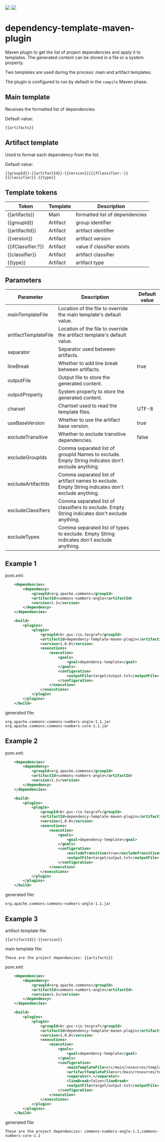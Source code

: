[![](https://img.shields.io/maven-central/v/br.puc-rio.tecgraf/dependency-template-maven-plugin)](https://search.maven.org/artifact/br.puc-rio.tecgraf/dependency-template-maven-plugin)
[![](https://img.shields.io/badge/TECGRAF-PUC--RIO-lightgrey)](https://www.tecgraf.puc-rio.br/)

# dependency-template-maven-plugin

Maven plugin to get the list of project dependencies and apply it to templates.
The generated content can be stored in a file or a system property.

Two templates are used during the process: main and artifact templates.

The plugin is configured to run by default in the `compile` Maven phase.

## Main template

Receives the formatted list of dependencies.

Default value:
```
{{artifacts}}
```

## Artifact template

Used to format each dependency from the list.

Default value:
```
{{groupId}}:{{artifactId}}-{{version}}{{ifClassifier:-}}{{classifier}}.{{type}}
```

## Template tokens

| Token | Template | Description |
| --- | --- | --- |
| {{artifacts}} | Main | formatted list of dependencies |
| {{groupId}} | Artifact | group identifier |
| {{artifactId}} | Artifact | artifact identifier |
| {{version}} | Artifact | artifact version |
| {{ifClassifier:?}} | Artifact | value if classifier exists |
| {{classifier}} | Artifact | artifact classifier |
| {{type}} | Artifact | artifact type |

## Parameters

| Parameter            | Description                                                                                       | Default value |
|----------------------|---------------------------------------------------------------------------------------------------|---------------|
| mainTemplateFile     | Location of the file to override the main template's default value.                               |               |
| artifactTemplateFile | Location of the file to override the artifact template's default value.                           |               |
| separator            | Separator used between artifacts.                                                                 |               |
| lineBreak            | Whether to add line break between artifacts.                                                      | true          |
| outputFile           | Output file to store the generated content.                                                       |               |
| outputProperty       | System property to store the generated content.                                                   |               |
| charset              | Chartset used to read the template files.                                                         | UTF-8         |
| useBaseVersion       | Whether to use the artifact base version.                                                         | true          |
| excludeTransitive    | Whether to exclude transitive dependencies.                                                       | false         |
| excludeGroupIds      | Comma separated list of groupId Names to exclude. Empty String indicates don't exclude anything.  |               |
| excludeArtifactIds   | Comma separated list of artifact names to exclude. Empty String indicates don't exclude anything. |               |
| excludeClassifiers   | Comma separated list of classifiers to exclude. Empty String indicates don't exclude anything.    |               |
| excludeTypes         | Comma separated list of types to exclude. Empty String indicates don't exclude anything.          |               |

## Example 1

pom.xml:
```xml
    <dependencies>
        <dependency>
            <groupId>org.apache.commons</groupId>
            <artifactId>commons-numbers-angle</artifactId>
            <version>1.1</version>
        </dependency>
    </dependencies>

    <build>
        <plugins>
            <plugin>
                <groupId>br.puc-rio.tecgraf</groupId>
                <artifactId>dependency-template-maven-plugin</artifactId>
                <version>1.0.0</version>
                <executions>
                    <execution>
                        <goals>
                            <goal>dependency-template</goal>
                        </goals>
                        <configuration>
                            <outputFile>target/output.txt</outputFile>
                        </configuration>
                    </execution>
                </executions>
            </plugin>
        </plugins>
    </build>
```

generated file:

```
org.apache.commons:commons-numbers-angle-1.1.jar
org.apache.commons:commons-numbers-core-1.1.jar
```

## Example 2

pom.xml:
```xml
    <dependencies>
        <dependency>
            <groupId>org.apache.commons</groupId>
            <artifactId>commons-numbers-angle</artifactId>
            <version>1.1</version>
        </dependency>
    </dependencies>

    <build>
        <plugins>
            <plugin>
                <groupId>br.puc-rio.tecgraf</groupId>
                <artifactId>dependency-template-maven-plugin</artifactId>
                <version>1.0.0</version>
                <executions>
                    <execution>
                        <goals>
                            <goal>dependency-template</goal>
                        </goals>
                        <configuration>
                            <excludeTransitive>true</excludeTransitive>
                            <outputFile>target/output.txt</outputFile>
                        </configuration>
                    </execution>
                </executions>
            </plugin>
        </plugins>
    </build>
```

generated file:

```
org.apache.commons:commons-numbers-angle-1.1.jar
```

## Example 3

artifact template file:

```
{{artifactId}}-{{version}}
```

main template file:

```
These are the project dependencies: {{artifacts}}
```

pom.xml:
```xml
    <dependencies>
        <dependency>
            <groupId>org.apache.commons</groupId>
            <artifactId>commons-numbers-angle</artifactId>
            <version>1.1</version>
        </dependency>
    </dependencies>

    <build>
        <plugins>
            <plugin>
                <groupId>br.puc-rio.tecgraf</groupId>
                <artifactId>dependency-template-maven-plugin</artifactId>
                <version>1.0.0</version>
                <executions>
                    <execution>
                        <goals>
                            <goal>dependency-template</goal>
                        </goals>
                        <configuration>
                            <mainTemplateFile>src/main/resources/templates/mainTemplate.txt</mainTemplateFile>
                            <artifactTemplateFile>src/main/resources/templates/artifactTemplate.txt</artifactTemplateFile>
                            <separator>,</separator>
                            <lineBreak>false</lineBreak>
                            <outputFile>target/output.txt</outputFile>
                        </configuration>
                    </execution>
                </executions>
            </plugin>
        </plugins>
    </build>
```

generated file:

```
These are the project dependencies: commons-numbers-angle-1.1,commons-numbers-core-1.1
```



